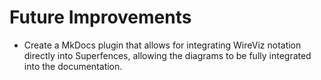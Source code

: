 # Future Improvements

- Create a MkDocs plugin that allows for integrating WireViz notation directly 
  into Superfences, allowing the diagrams to be fully integrated into the 
  documentation. 